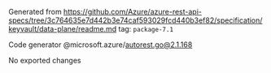 Generated from https://github.com/Azure/azure-rest-api-specs/tree/3c764635e7d442b3e74caf593029fcd440b3ef82/specification/keyvault/data-plane/readme.md tag: `package-7.1`

Code generator @microsoft.azure/autorest.go@2.1.168

No exported changes